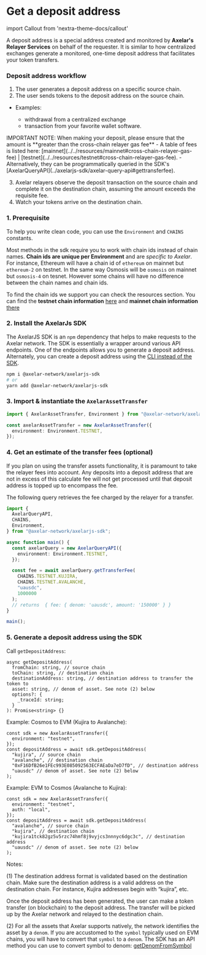 # Get a deposit address

import Callout from 'nextra-theme-docs/callout'

A deposit address is a special address created and monitored by **Axelar's Relayer Services** on behalf of the requester. It is similar to how centralized exchanges generate a monitored, one-time deposit address that facilitates your token transfers.

### Deposit address workflow

1. The user generates a deposit address on a specific source chain.
2. The user sends tokens to the deposit address on the source chain.

- Examples:

  - withdrawal from a centralized exchange
  - transaction from your favorite wallet software.

<Callout emoji="ℹ️">
IMPORTANT NOTE: When making your deposit, please ensure that the amount is **greater than the cross-chain relayer gas fee**
- A table of fees is listed here: [mainnet](../../resources/mainnet#cross-chain-relayer-gas-fee) | [testnet](../../resources/testnet#cross-chain-relayer-gas-fee).
- Alternatively, they can be programmatically queried in the SDK's [AxelarQueryAPI](../axelarjs-sdk/axelar-query-api#gettransferfee).
</Callout>

3. Axelar relayers observe the deposit transaction on the source chain and complete it on the destination chain, assuming the amount exceeds the requisite fee.
4. Watch your tokens arrive on the destination chain.

### 1. Prerequisite

To help you write clean code, you can use the `Environment` and `CHAINS` constants.

Most methods in the sdk require you to work with chain ids instead of chain names. **Chain ids are unique per Environment** and are _specific to Axelar_. For instance, Ethereum will have a chain id of `ethereum` on mainnet but `ethereum-2` on testnet. In the same way Osmosis will be `osmosis` on mainnet but `osmosis-4` on tesnet. However some chains will have no difference between the chain names and chain ids.

To find the chain ids we support you can check the resources section. You can find the **testnet chain information** [here](/resources/testnet) and **mainnet chain information** [there](/resources/mainnet)

### 2. Install the AxelarJs SDK

The AxelarJS SDK is an `npm` dependency that helps to make requests to the Axelar network. The SDK is essentially a wrapper around various API endpoints. One of the endpoints allows you to generate a deposit address. Alternately, you can create a deposit address using the [CLI instead of the SDK](../../learn/cli).

```bash
npm i @axelar-network/axelarjs-sdk
# or
yarn add @axelar-network/axelarjs-sdk
```

### 3. Import & instantiate the `AxelarAssetTransfer`

```ts
import { AxelarAssetTransfer, Environment } from "@axelar-network/axelarjs-sdk";

const axelarAssetTransfer = new AxelarAssetTransfer({
  environment: Environment.TESTNET,
});
```

### 4. Get an estimate of the transfer fees (optional)

If you plan on using the transfer assets functionality, it is paramount to take the relayer fees into account. Any deposits into a deposit address that are not in excess of this calculate fee will not get processed until that deposit address is topped up to encompass the fee.

The following query retrieves the fee charged by the relayer for a transfer.

```ts
import {
  AxelarQueryAPI,
  CHAINS,
  Environment,
} from "@axelar-network/axelarjs-sdk";

async function main() {
  const axelarQuery = new AxelarQueryAPI({
    environment: Environment.TESTNET,
  });

  const fee = await axelarQuery.getTransferFee(
    CHAINS.TESTNET.KUJIRA,
    CHAINS.TESTNET.AVALANCHE,
    "uausdc",
    1000000
  );
  // returns  { fee: { denom: 'uausdc', amount: '150000' } }
}

main();
```

### 5. Generate a deposit address using the SDK

Call `getDepositAddress`:

```tsx
async getDepositAddress(
  fromChain: string, // source chain
  toChain: string, // destination chain
  destinationAddress: string, // destination address to transfer the token to
  asset: string, // denom of asset. See note (2) below
  options?: {
    _traceId: string;
  }
): Promise<string> {}
```

Example: Cosmos to EVM (Kujira to Avalanche):

```tsx
const sdk = new AxelarAssetTransfer({
  environment: "testnet",
});
const depositAddress = await sdk.getDepositAddress(
  "kujira", // source chain
  "avalanche", // destination chain
  "0xF16DfB26e1FEc993E085092563ECFAEaDa7eD7fD", // destination address
  "uausdc" // denom of asset. See note (2) below
);
```

Example: EVM to Cosmos (Avalanche to Kujira):

```tsx
const sdk = new AxelarAssetTransfer({
  environment: "testnet",
  auth: "local",
});
const depositAddress = await sdk.getDepositAddress(
  "avalanche", // source chain
  "kujira", // destination chain
  "kujira1tck82gz5v5rzc74hmf8j9vyjcs3nnnyc6dgc3c", // destination address
  "uausdc" // denom of asset. See note (2) below
);
```

Notes:

(1) The destination address format is validated based on the destination chain. Make sure the destination address is a valid address on the destination chain. For instance, Kujira addresses begin with “kujira”, etc.

Once the deposit address has been generated, the user can make a token transfer (on blockchain) to the deposit address. The transfer will be picked up by the Axelar network and relayed to the destination chain.

(2) For all the assets that Axelar supports natively, the network identifies the asset by a `denom`. If you are accustomed to the `symbol` typically used on EVM chains, you will have to convert that `symbol` to a `denom`. The SDK has an API method you can use to convert symbol to denom: [getDenomFromSymbol](./axelar-query-api#getdenomfromsymbol)
